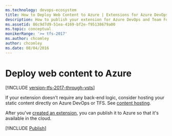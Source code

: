 ```yaml
---
ms.technology: devops-ecosystem
title: How to Deploy Web Content to Azure | Extensions for Azure DevOps and TFS
description: How to publish your extension for Azure DevOps and Team Foundation Server (TFS) to a Microsoft Azure web site.
ms.assetid: 86c9d7d9-51ea-4169-bf2e-f95138679a00
ms.topic: conceptual
monikerRange: '>= tfs-2017'
ms.author: chcomley
author: chcomley
ms.date: 08/04/2016
---
```


# Deploy web content to Azure

[!INCLUDE [version-tfs-2017-through-vsts](../../includes/version-tfs-2017-through-vsts.md)]

<div class="alert alert-info">
    If your extension doesn't require any back-end logic, consider hosting your static content directly on Azure DevOps or TFS. See <a href="../develop/static-content.md" data-raw-source="[content hosting](../develop/static-content.md)">content hosting</a>.
</div>

After you've [created an extension](../get-started/node.md), you can publish it to Azure so that it's available in the cloud.

[!INCLUDE [Publish](../includes/procedures/publish-azure.md)]
